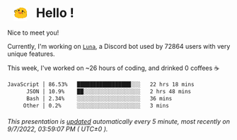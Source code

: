 <h1>   <img src="./spoinky.gif" style="vertical-align:middle;" width="30px">   Hello ! </h1>

Nice to meet you!

Currently, I'm working on <a href='https://github.com/Asgarrrr/Luna'>`Luna`</a>, a Discord bot used by 72864 users with very unique features.

This week, I've worked on ~26 hours of coding, and drinked 0 coffees ☕

```
JavaScript │ 86.53%   █████████████████░░░   22 hrs 18 mins
      JSON │ 10.9%    ██░░░░░░░░░░░░░░░░░░   2 hrs 48 mins
      Bash │ 2.34%    ░░░░░░░░░░░░░░░░░░░░   36 mins
     Other │ 0.2%     ░░░░░░░░░░░░░░░░░░░░   3 mins
```

###### This presentation is [updated](https://github.com/Asgarrrr) automatically every 5 minute, most recently on 9/7/2022, 03:59:07 PM ( UTC±0 ).